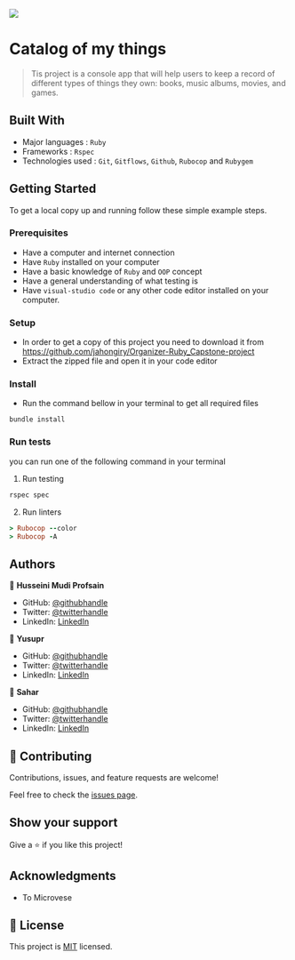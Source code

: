 ![](https://img.shields.io/badge/Microverse-blueviolet)

# Catalog of my things

> Tis project is a console app that will help users to keep a record of different types of things they own: books, music albums, movies, and games.


## Built With

- Major languages : `Ruby`
- Frameworks : `Rspec`
- Technologies used : `Git`, `Gitflows`, `Github`, `Rubocop` and `Rubygem`

## Getting Started
To get a local copy up and running follow these simple example steps.

### Prerequisites
- Have a computer and internet connection
- Have `Ruby` installed on your computer
- Have a basic knowledge of `Ruby` and `OOP` concept
- Have a general understanding of what testing is
- Have `visual-studio code` or any other code editor installed on your computer.

### Setup
- In order to get a copy of this project you need to download it from https://github.com/jahongiry/Organizer-Ruby_Capstone-project
- Extract the zipped file and open it in your code editor
### Install
- Run the command bellow in your terminal to get all required files
```
bundle install
```
### Run tests
you can run one of the following command in your terminal
1. Run testing
```Ruby
rspec spec
```
2. Run linters
```Ruby
> Rubocop --color
> Rubocop -A
```
## Authors

👤 **Husseini Mudi Profsain**

- GitHub: [@githubhandle](https://github.com/Profsai)
- Twitter: [@twitterhandle](https://twitter.com/profsain)
- LinkedIn: [LinkedIn](https://www.linkedin.com/in/profsain)

👤 **Yusupr**

- GitHub: [@githubhandle](https://github.com/)
- Twitter: [@twitterhandle](https://twitter.com/)
- LinkedIn: [LinkedIn](https://www.linkedin.com/in/)

👤 **Sahar**

- GitHub: [@githubhandle](https://github.com/)
- Twitter: [@twitterhandle](https://twitter.com/)
- LinkedIn: [LinkedIn](https://www.linkedin.com/in/)

## 🤝 Contributing

Contributions, issues, and feature requests are welcome!

Feel free to check the [issues page](https://github.com/jahongiry/Organizer-Ruby_Capstone-project/issues/).

## Show your support

Give a ⭐️ if you like this project!

## Acknowledgments

- To Microvese

## 📝 License

This project is [MIT]() licensed.
